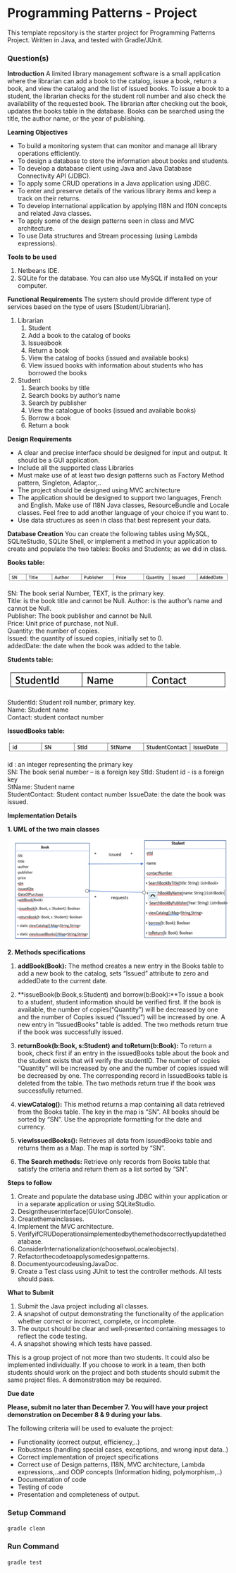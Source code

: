 # Programming Patterns - Project

This template repository is the starter project for Programming Patterns Project. Written in Java, and tested with Gradle/JUnit.

### Question(s)

**Introduction**
A limited library management software is a small application where the librarian can add a book to the catalog, issue a book, return a book, and view the catalog and the list of issued books. To issue a book to a student, the librarian checks for the student roll number and also check the availability of the requested book. The librarian after checking out the book, updates the books table in the database. Books can be searched using the title, the author name, or the year of publishing.

**Learning Objectives**

- To build a monitoring system that can monitor and manage all library operations efficiently.
- To design a database to store the information about books and students.
- To develop a database client using Java and Java Database Connectivity API (JDBC).
- To apply some CRUD operations in a Java application using JDBC.
- To enter and preserve details of the various library items and keep a track on their returns.
- To develop international application by applying I18N and I10N concepts and related Java classes.
- To apply some of the design patterns seen in class and MVC architecture.
- To use Data structures and Stream processing (using Lambda expressions).

**Tools to be used**

1. Netbeans IDE.
2. SQLite for the database. You can also use MySQL if installed on your computer.

**Functional Requirements**
The system should provide different type of services based on the type of users [Student/Librarian].

1. Librarian
   1. Student
   2. Add a book to the catalog of books
   3. Issueabook
   4. Return a book
   5. View the catalog of books (issued and available books)
   6. View issued books with information about students who has borrowed the books
2. Student
   1. Search books by title
   2. Search books by author’s name
   3. Search by publisher
   4. View the catalogue of books (issued and available books)
   5. Borrow a book
   6. Return a book

**Design Requirements**

- A clear and precise interface should be designed for input and output. It should be a GUI application.
- Include all the supported class Libraries
- Must make use of at least two design patterns such as Factory Method pattern, Singleton, Adaptor,..
- The project should be designed using MVC architecture
- The application should be designed to support two languages, French and English. Make use of I18N Java classes, ResourceBundle and Locale classes. Feel free to add another language of your choice if you want to.
- Use data structures as seen in class that best represent your data.

**Database Creation**
You can create the following tables using MySQL, SQLiteStudio, SQLite Shell, or implement a method in your application to create and populate the two tables: Books and Students; as we did in class.

**Books table:**

![](book_table.png)

SN: The book serial Number, TEXT, is the primary key.  
Title: is the book title and cannot be Null.
Author: is the author’s name and cannot be Null.  
Publisher: The book publisher and cannot be Null.  
Price: Unit price of purchase, not Null.  
Quantity: the number of copies.  
Issued: the quantity of issued copies, initially set to 0.  
addedDate: the date when the book was added to the table.

**Students table:**

![](student_table.png)

StudentId: Student roll number, primary key.  
Name: Student name  
Contact: student contact number

**IssuedBooks table:**

![](issuedbooks_table.png)

id : an integer representing the primary key  
SN: The book serial number – is a foreign key
StId: Student id - is a foreign key  
StName: Student name  
StudentContact: Student contact number IssueDate: the date the book was issued.

**Implementation Details**

**1. UML of the two main classes**

![](uml.png)

**2. Methods specifications**

1. **addBook(Book):** The method creates a new entry in the Books table to add a new book to the catalog, sets “Issued” attribute to zero and addedDate to the current date.

2. **issueBook(b:Book,s:Student) and borrow(b:Book):**To issue a book to a student, student information should be verified first. If the book is available, the number of copies(“Quantity”) will be decreased by one and the number of Copies issued (“Issued”) will be increased by one. A new entry in “IssuedBooks” table is added. The two methods return true if the book was successfully issued.

3. **returnBook(b:Book, s:Student) and toReturn(b:Book):** To return a book, check first if an entry in the issuedBooks table about the book and the student exists that will verify the studentID. The number of copies “Quantity” will be increased by one and the number of copies issued will be decreased by one. The corresponding record in IssuedBooks table is deleted from the table. The two methods return true if the book was successfully returned.

4. **viewCatalog():** This method returns a map containing all data retrieved from the Books table. The key in the map is “SN”. All books should be sorted by “SN”. Use the appropriate formatting for the date and currency.

5. **viewIssuedBooks():** Retrieves all data from IssuedBooks table and returns them as a Map. The map is sorted by “SN”.

6. **The Search methods:** Retrieve only records from Books table that satisfy the criteria and return them as a list sorted by “SN”.

**Steps to follow**

1. Create and populate the database using JDBC within your application or in a separate application or using SQLiteStudio.
2. Designtheuserinterface(GUIorConsole).
3. Createthemainclasses.
4. Implement the MVC architecture.
5. VerifyifCRUDoperationsimplementedbythemethodscorrectlyupdatethedatabase.
6. ConsiderInternationalization(choosetwoLocaleobjects).
7. Refactorthecodetoapplysomedesignpatterns.
8. DocumentyourcodeusingJavaDoc.
9. Create a Test class using JUnit to test the controller methods. All tests should pass.

**What to Submit**

1. Submit the Java project including all classes.
2. A snapshot of output demonstrating the functionality of the application whether correct or incorrect, complete, or incomplete.
3. The output should be clear and well-presented containing messages to reflect the code testing.
4. A snapshot showing which tests have passed.

This is a group project of not more than two students. It could also be implemented individually. If you choose to work in a team, then both students should work on the project and both students should submit the same project files. A demonstration may be required.

**Due date**

**Please, submit no later than December 7. You will have your project demonstration on December 8 & 9 during your labs.**

The following criteria will be used to evaluate the project:

- Functionality (correct output, efficiency,..)
- Robustness (handling special cases, exceptions, and wrong input data..)
- Correct implementation of project specifications
- Correct use of Design patterns, I18N, MVC architecture, Lambda expressions,..and OOP concepts (Information hiding, polymorphism,..)
- Documentation of code
- Testing of code
- Presentation and completeness of output.

### Setup Command

`gradle clean`

### Run Command

`gradle test`
